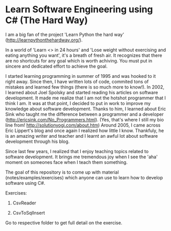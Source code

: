 Learn Software Engineering using C# (The Hard Way)
===================================

I am a big fan of the project 'Learn Python the hard way' (http://learnpythonthehardway.org/). 

In a world of 'Learn <<language>> in 24 hours' and 'Lose weight without exercising and eating anything you want', it's a breath of fresh air. It recognizes that there are no shortcuts for any goal which is worth achiving. You must put in sincere and dedicated effort to achieve the goal.

I started learning programming in summer of 1995 and was hooked to it right away. Since then, I have written lots of code, commited tons of mistakes and learned few things (there is so much more to know!). In 2002, I learned about Joel Spolsky and started reading his articles on software development. It made me realize that I am not the hotshot programmer that I think I am. It was at that point, I decided to put in work to improve my knowledge about software development. Thanks to him, I learned about Eric Sink who taught me the difference between a programmer and a developer (http://ericsink.com/No_Programmers.html). (Yes, that's where I still my bio line from! http://solutionyogi.com/about.htm) Around 2005, I came across Eric Lippert's blog and once again I realized how little I know. Thankfuly, he is an amazing writer and teacher and I learnt an awful lot about software development through his blog. 

Since last few years, I realized that I enjoy teaching topics related to software development. It brings me tremendous joy when I see the 'aha' moment on someones face when I teach them something. 

The goal of this repository is to come up with material (notes/examples/exercises) which anyone can use to learn how to develop software using C#. 

Exercises:

1. CsvReader

2. CsvToSqlInsert 

Go to respective folder to get full detail on the exercise. 